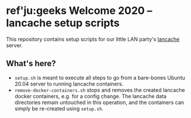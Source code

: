 # ref'ju:geeks Welcome 2020 – lancache setup scripts

This repository contains setup scripts for our little LAN party's [lancache](https://lancache.net) server.

## What's here?

* `setup.sh` is meant to execute all steps to go from a bare-bones Ubuntu 20.04 server to running lancache containers.
* `remove-docker-containers.sh` stops and removes the created lancache docker containers, e.g. for a config change.
  The lancache data directories remain untouched in this operation, and the containers can simply be re-created using
  `setup.sh`.
